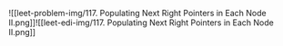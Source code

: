 ![[leet-problem-img/117. Populating Next Right Pointers in Each Node II.png]]![[leet-edi-img/117. Populating Next Right Pointers in Each Node II.png]]